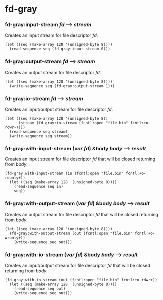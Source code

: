 # fd-gray

### fd-gray:input-stream *fd* --> *stream*

Creates an input stream for file descriptor *fd*.

```Lisp
(let ((seq (make-array 128 '(unsigned-byte 8))))
  (read-sequence seq (fd-gray:input-stream 0)))
```

### fd-gray:output-stream *fd* --> *stream*

Creates an output stream for file descriptor *fd*.

```Lisp
(let ((seq (make-array 128 '(unsigned-byte 8))))
  (write-sequence seq (fd-gray:output-stream 1)))
```

###  fd-gray:io-stream *fd* --> *stream*

Creates an input/output stream for file descriptor *fd*.

```Lisp
(let ((seq (make-array 128 '(unsigned-byte 8))
      (stream (fd-gray:io-stream (fcntl:open "file.bin" fcntl:+o-rdwr+))))
  (read-sequence seq stream)
  (write-sequence seq stream))
```

### fd-gray:with-input-stream (*var* *fd*) &body *body* --> *result*

Creates an input stream for file descriptor *fd* that will be closed
returning from *body*.

```Lisp
(fd-gray:with-input-stream (in (fcntl:open "file.bin" fcntl:+o-rdonly+))
  (let ((seq (make-array 128 '(unsigned-byte 8))))
    (read-sequence seq in)
    seq))
```

### fd-gray:with-output-stream (*var* *fd*) &body *body* --> *result*

Creates an output stream for file descriptor *fd* that will be closed
returning from *body*.

```Lisp
(let ((seq (make-array 128 '(unsigned-byte 8))))
  (fd-gray:with-output-stream (out (fcntl:open "file.bin" fcntl:+o-wronly+))
    (write-sequence seq out)))
```

### fd-gray:with-io-stream (*var* *fd*) &body *body* --> *result*

Creates an input/output stream for file descriptor *fd* that will be
closed returning from *body*.

```Lisp
(fd-gray:with-io-stream (out (fcntl:open "file.bin" fcntl:+o-rdwr+))
  (let ((seq (make-array 128 '(unsigned-byte 8))))
    (read-sequence seq out)
    (write-sequence seq out)))
```
